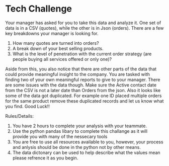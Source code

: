 # Tech Challenge



Your manager has asked for you to take this data and analyze it. One set of data is in a CSV (quotes), while the other is in Json (orders). There are a few key breakdowns your manager is looking for. 

  1. How many quotes are turned into orders?
  2. A break down of your best selling products.
  3. What is the level of penetration with the current order strategy (are people buying all services offered or only one)?

Aside from this, you also notice that there are other parts of the data that could provide meaningful insight to the company. You are tasked with finding two of your own meaningful reports to give to your manager. There are some issues with the data though. Make sure the Active contact date from the CSV is not a later date than Orders from the json. Also it looks like some of the data got duplicated. For example one ID placed multiple orders for the same product remove these duplicated records and let us know what you find. Good Luck!!


Rules/Details:
1. You have 2 hours to complete your analysis with your teammate.
2. Use the python pandas libary to complete this challange as it will provide you with many of the nessecary tools
3. You are free to use all resources available to you, however, your process and anlysis should be done in the python not by other means.
4. The data dictonary can be used to help describe what the values mean please refrence it as you begin. 
 

